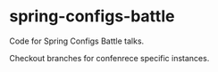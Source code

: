 spring-configs-battle
=====================

Code for Spring Configs Battle talks.

Checkout branches for confenrece specific instances.
